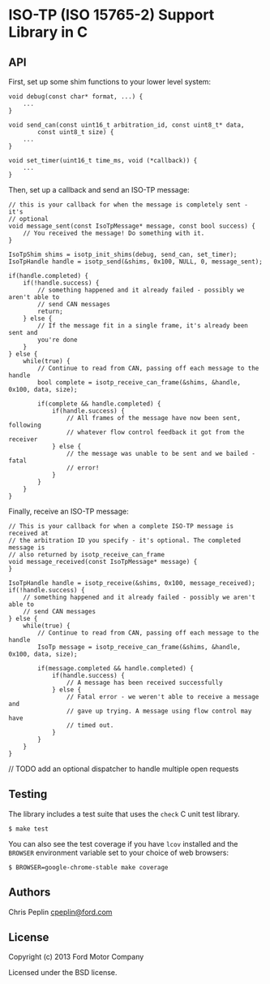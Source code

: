 ISO-TP (ISO 15765-2) Support Library in C
================================

## API

First, set up some shim functions to your lower level system:

    void debug(const char* format, ...) {
        ...
    }

    void send_can(const uint16_t arbitration_id, const uint8_t* data,
            const uint8_t size) {
        ...
    }

    void set_timer(uint16_t time_ms, void (*callback)) {
        ...
    }

Then, set up a callback and send an ISO-TP message:

    // this is your callback for when the message is completely sent - it's
    // optional
    void message_sent(const IsoTpMessage* message, const bool success) {
        // You received the message! Do something with it.
    }

    IsoTpShim shims = isotp_init_shims(debug, send_can, set_timer);
    IsoTpHandle handle = isotp_send(&shims, 0x100, NULL, 0, message_sent);

    if(handle.completed) {
        if(!handle.success) {
            // something happened and it already failed - possibly we aren't able to
            // send CAN messages
            return;
        } else {
            // If the message fit in a single frame, it's already been sent and
            you're done
        }
    } else {
        while(true) {
            // Continue to read from CAN, passing off each message to the handle
            bool complete = isotp_receive_can_frame(&shims, &handle, 0x100, data, size);

            if(complete && handle.completed) {
                if(handle.success) {
                    // All frames of the message have now been sent, following
                    // whatever flow control feedback it got from the receiver
                } else {
                    // the message was unable to be sent and we bailed - fatal
                    // error!
                }
            }
        }
    }

Finally, receive an ISO-TP message:

    // This is your callback for when a complete ISO-TP message is received at
    // the arbitration ID you specify - it's optional. The completed message is
    // also returned by isotp_receive_can_frame
    void message_received(const IsoTpMessage* message) {
    }

    IsoTpHandle handle = isotp_receive(&shims, 0x100, message_received);
    if(!handle.success) {
        // something happened and it already failed - possibly we aren't able to
        // send CAN messages
    } else {
        while(true) {
            // Continue to read from CAN, passing off each message to the handle
            IsoTp message = isotp_receive_can_frame(&shims, &handle, 0x100, data, size);

            if(message.completed && handle.completed) {
                if(handle.success) {
                    // A message has been received successfully
                } else {
                    // Fatal error - we weren't able to receive a message and
                    // gave up trying. A message using flow control may have
                    // timed out.
                }
            }
        }
    }

// TODO add an optional dispatcher to handle multiple open requests

## Testing

The library includes a test suite that uses the `check` C unit test library.

    $ make test

You can also see the test coverage if you have `lcov` installed and the
`BROWSER` environment variable set to your choice of web browsers:

    $ BROWSER=google-chrome-stable make coverage

## Authors

Chris Peplin cpeplin@ford.com

## License

Copyright (c) 2013 Ford Motor Company

Licensed under the BSD license.
